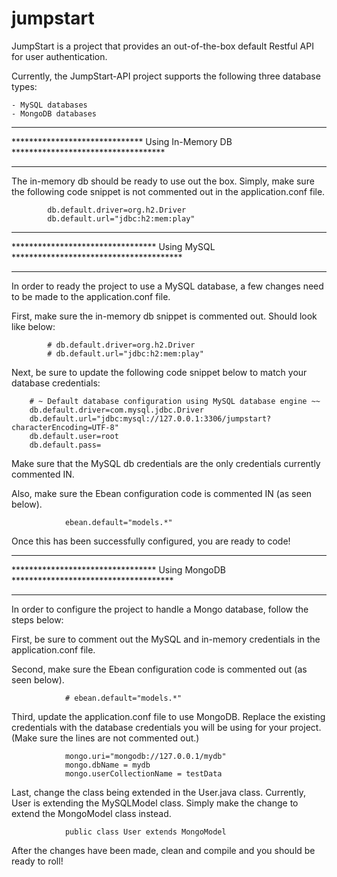 jumpstart
=========

JumpStart is a project that provides an out-of-the-box default Restful API for user
authentication.


Currently, the JumpStart-API project supports the following three database types:

    - MySQL databases
    - MongoDB databases



*************************************************************************************
****************************** Using In-Memory DB ***********************************
*************************************************************************************

The in-memory db should be ready to use out the box.  Simply, make sure the following code
snippet is not commented out in the application.conf file.

            db.default.driver=org.h2.Driver
            db.default.url="jdbc:h2:mem:play"



*************************************************************************************
********************************* Using MySQL ***************************************
*************************************************************************************

In order to ready the project to use a MySQL database, a few changes need to be made to the
application.conf file.

First, make sure the in-memory db snippet is commented out.  Should look like below:

            # db.default.driver=org.h2.Driver
            # db.default.url="jdbc:h2:mem:play"

Next, be sure to update the following code snippet below to match your database credentials:

        # ~ Default database configuration using MySQL database engine ~~
        db.default.driver=com.mysql.jdbc.Driver
        db.default.url="jdbc:mysql://127.0.0.1:3306/jumpstart?characterEncoding=UTF-8"
        db.default.user=root
        db.default.pass=

Make sure that the MySQL db credentials are the only credentials currently commented IN.


Also, make sure the Ebean configuration code is commented IN (as seen below).

                ebean.default="models.*"


Once this has been successfully configured, you are ready to code!




*************************************************************************************
********************************* Using MongoDB *************************************
*************************************************************************************

In order to configure the project to handle a Mongo database, follow the steps below:

First, be sure to comment out the MySQL and in-memory credentials in the application.conf file.

Second, make sure the Ebean configuration code is commented out (as seen below).

                # ebean.default="models.*"

Third, update the application.conf file to use MongoDB.  Replace the existing credentials
with the database credentials you will be using for your project. (Make sure the lines are not
commented out.)

                mongo.uri="mongodb://127.0.0.1/mydb"
                mongo.dbName = mydb
                mongo.userCollectionName = testData

Last, change the class being extended in the User.java class.  Currently, User is extending
the MySQLModel class.  Simply make the change to extend the MongoModel class instead.

                public class User extends MongoModel


After the changes have been made, clean and compile and you should be ready to roll!